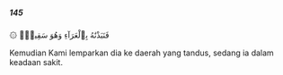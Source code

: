 ##### 145

<span class="ayah">۞ فَنَبَذْنَٰهُ بِٱلْعَرَآءِ وَهُوَ سَقِيمٌۭ</span>

<span class="ayah_translation">Kemudian Kami lemparkan dia ke daerah yang tandus, sedang ia dalam keadaan sakit.</span>
